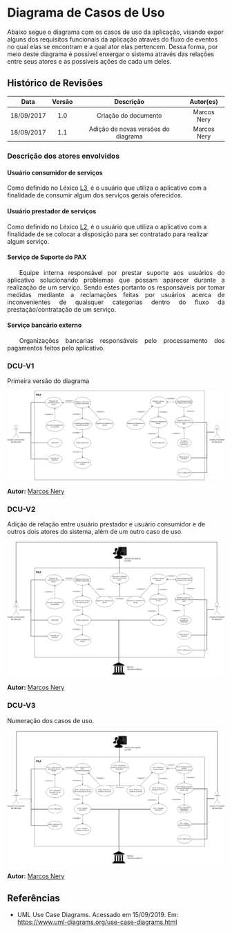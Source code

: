# Diagrama de Casos de Uso

Abaixo segue o diagrama com os casos de uso da aplicação, visando expor alguns dos requisitos funcionais da aplicação através do fluxo de eventos no qual elas se encontram e a qual ator elas pertencem. Dessa forma, por meio deste diagrama é possível enxergar o sistema através das relações entre seus atores e as possíveis ações de cada um deles.

## Histórico de Revisões

| Data | Versão | Descrição | Autor(es) |
| :--: | :----: | :-------: | :-------: |
| 18/09/2017     |  1.0       |  Criação do documento         |      Marcos Nery    |
| 18/09/2017     |  1.1       |  Adição de novas versões do diagrama       |      Marcos Nery    |


### Descrição dos atores envolvidos

#### Usuário consumidor de serviços

Como definido no Léxico [L3](docs/DS/dinamica-e-seminario-2/lexico.md#L3), é o usuário que utiliza o aplicativo com a finalidade de consumir algum dos serviços gerais oferecidos.

#### Usuário prestador de serviços

Como definido no Léxico [L2](docs/DS/dinamica-e-seminario-2/lexico.md#L2), é o usuário que utiliza o aplicativo com a finalidade de se colocar a disposição para ser contratado para realizar algum serviço.

#### Serviço de Suporte do PAX 

<p style="text-align:justify">&emsp;&emsp;Equipe interna responsável por prestar suporte aos usuários do aplicativo solucionando problemas que possam aparecer durante a realização de um serviço. Sendo estes portanto os responsáveis por tomar medidas mediante a reclamações feitas por usuários acerca de inconvenientes de quaisquer categorias dentro do fluxo da prestação/contratação de um serviço.</p>

#### Serviço bancário externo

<p style="text-align:justify">&emsp;&emsp;Organizações bancarias responsáveis pelo processamento dos pagamentos feitos pelo aplicativo.</p>


### DCU-V1
Primeira versão do diagrama

![CasosDeUsoV1](../../../assets/arquitetura/PAXCasosDeUsoV0.png)

**Autor:** [Marcos Nery](https://github.com/marcosnbj)

### DCU-V2
Adição de relação entre usuário prestador e usuário consumidor e de outros dois atores do sistema, além de um outro caso de uso.

![CasosDeUsoV2](../../../assets/arquitetura/PAXCasosDeUsoV1.png)

**Autor:** [Marcos Nery](https://github.com/marcosnbj)

### DCU-V3
Numeração dos casos de uso.

![CasosDeUsoV3](../../../assets/arquitetura/PAXCasosDeUsoV2.png)

**Autor:** [Marcos Nery](https://github.com/marcosnbj)

## Referências

* UML Use Case Diagrams. Acessado em 15/09/2019. Em: https://www.uml-diagrams.org/use-case-diagrams.html